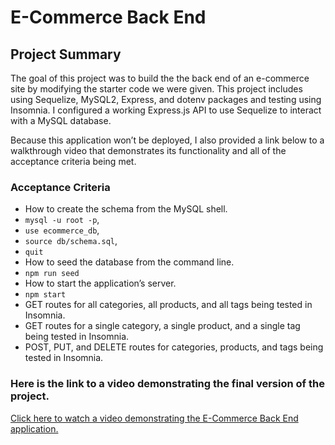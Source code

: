 # E-Commerce Back End

## Project Summary

The goal of this project was to build the the back end of an e-commerce site by modifying the starter code we were given. This project includes using Sequelize, MySQL2, Express, and dotenv packages and testing using Insomnia. I configured a working Express.js API to use Sequelize to interact with a MySQL database.

Because this application won’t be deployed, I also provided a link below to a walkthrough video that demonstrates its functionality and all of the acceptance criteria being met. 

### Acceptance Criteria
* How to create the schema from the MySQL shell. 
* `mysql -u root -p`, 
* `use ecommerce_db`, 
* `source db/schema.sql`, 
* `quit`
* How to seed the database from the command line. 
* `npm run seed`
* How to start the application’s server. 
* `npm start`
* GET routes for all categories, all products, and all tags being tested in Insomnia.
* GET routes for a single category, a single product, and a single tag being tested in Insomnia.
* POST, PUT, and DELETE routes for categories, products, and tags being tested in Insomnia.


### Here is the link to a video demonstrating the final version of the project.

[Click here to watch a video demonstrating the E-Commerce Back End application.](https://drive.google.com/file/d/1uJRQu_9GPe4QnX01O9m4qOLC0M7pWRvn/view)
